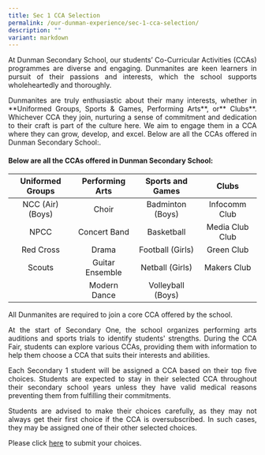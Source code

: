 ```yaml
---
title: Sec 1 CCA Selection
permalink: /our-dunman-experience/sec-1-cca-selection/
description: ""
variant: markdown
---
```

<p style="text-align: justify;">At Dunman Secondary School, our students’ Co-Curricular Activities (CCAs) programmes are diverse and engaging. Dunmanites are keen learners in pursuit of their passions and interests, which the school supports wholeheartedly and thoroughly.

</p>

<p style="text-align: justify;">Dunmanites are truly enthusiastic about their many interests, whether in **Uniformed Groups, Sports &amp; Games, Performing Arts**, or** Clubs**. Whichever CCA they join, nurturing a sense of commitment and dedication to their craft is part of the culture here. We aim to engage them in a CCA where they can grow, develop, and excel.
Below are all the CCAs offered in Dunman Secondary School:.</p>

#### Below are all the CCAs offered in Dunman Secondary School:

| Uniformed Groups | Performing Arts |  Sports and Games |      Clubs      |
|:----------------:|:---------------:|:-----------------:|:---------------:|
| NCC (Air) (Boys) |      Choir      |  Badminton (Boys) |  Infocomm Club |
|       NPCC       |   Concert Band  |     Basketball    | Media Club Club |
|     Red Cross    |      Drama      |  Football (Girls) |    Green Club   |
|      Scouts      | Guitar Ensemble |  Netball (Girls)  |   Makers Club |
|                  |   Modern Dance  | Volleyball (Boys) |                 |


<p style="text-align: justify;">All Dunmanites are required to join a core CCA offered by the school.

</p>

<p style="text-align: justify;">At the start of Secondary One, the school organizes performing arts auditions and sports trials to identify students' strengths. During the CCA Fair, students can explore various CCAs, providing them with information to help them choose a CCA that suits their interests and abilities.</p>

<p style="text-align: justify;">Each Secondary 1 student will be assigned a CCA based on their top five choices. Students are expected to stay in their selected CCA throughout their secondary school years unless they have valid medical reasons preventing them from fulfilling their commitments.
</p>

<p style="text-align: justify;">
Students are advised to make their choices carefully, as they may not always get their first choice if the CCA is oversubscribed. In such cases, they may be assigned one of their other selected choices.</p>

Please click [here](https://forms.moe.edu.sg/forms/eLdaXe) to submit your choices.